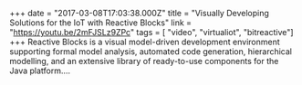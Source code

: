 +++
date = "2017-03-08T17:03:38.000Z"
title = "Visually Developing Solutions for the IoT with Reactive Blocks"
link = "https://youtu.be/2mFJSLz9ZPc"
tags = [ "video", "virtualiot", "bitreactive"]
+++
Reactive Blocks is a visual model-driven development environment supporting formal model analysis, automated code generation, hierarchical modelling, and an extensive library of ready-to-use components for the Java platform.…